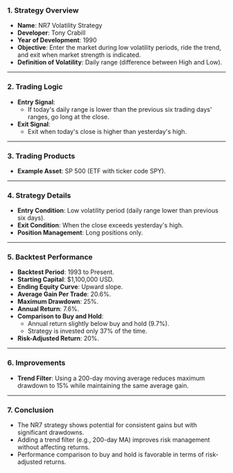 ### **1. Strategy Overview**
- **Name**: NR7 Volatility Strategy
- **Developer**: Tony Crabill
- **Year of Development**: 1990
- **Objective**: Enter the market during low volatility periods, ride the trend, and exit when market strength is indicated.
- **Definition of Volatility**: Daily range (difference between High and Low).

---

### **2. Trading Logic**
- **Entry Signal**: 
  - If today's daily range is lower than the previous six trading days' ranges, go long at the close.
- **Exit Signal**:
  - Exit when today's close is higher than yesterday's high.

---

### **3. Trading Products**
- **Example Asset**: SP 500 (ETF with ticker code SPY).

---

### **4. Strategy Details**
- **Entry Condition**: Low volatility period (daily range lower than previous six days).
- **Exit Condition**: When the close exceeds yesterday's high.
- **Position Management**: Long positions only.

---

### **5. Backtest Performance** 
- **Backtest Period**: 1993 to Present.
- **Starting Capital**: $1,100,000 USD.
- **Ending Equity Curve**: Upward slope.
- **Average Gain Per Trade**: 20.6%.
- **Maximum Drawdown**: 25%.
- **Annual Return**: 7.6%.
- **Comparison to Buy and Hold**:
  - Annual return slightly below buy and hold (9.7%).
  - Strategy is invested only 37% of the time.
- **Risk-Adjusted Return**: 20%.

---

### **6. Improvements**
- **Trend Filter**: Using a 200-day moving average reduces maximum drawdown to 15% while maintaining the same average gain.

---

### **7. Conclusion** 
- The NR7 strategy shows potential for consistent gains but with significant drawdowns.
- Adding a trend filter (e.g., 200-day MA) improves risk management without affecting returns.
- Performance comparison to buy and hold is favorable in terms of risk-adjusted returns.
